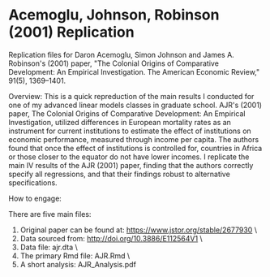 # Acemoglu, Johnson, Robinson (2001) Replication

Replication files for Daron Acemoglu, Simon Johnson and James A. Robinson's (2001) paper, "The Colonial Origins of Comparative Development: An Empirical Investigation. The American Economic Review," 91(5), 1369–1401. 

Overview: This is a quick repreduction of the main results I conducted for one of my advanced linear models classes in graduate school. AJR's (2001) paper, The Colonial Origins of Comparative Development: An Empirical Investigation, utilized differences in European mortality rates as an instrument for current institutions to estimate the effect of institutions on economic performance, measured through income per capita. The authors found that once the effect of institutions is controlled for, countries in Africa or those closer to the equator do not have lower incomes. I replicate the main IV results of the AJR (2001) paper, finding that the authors correctly specify all regressions, and that their findings robust to alternative specifications.

How to engage:

There are five main files:

1. Original paper can be found at: https://www.jstor.org/stable/2677930 \
2. Data sourced from: http://doi.org/10.3886/E112564V1 \
3. Data file: ajr.dta \
4. The primary Rmd file: AJR.Rmd \
5. A short analysis: AJR_Analysis.pdf 
